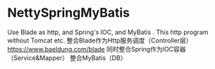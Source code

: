 # NettySpringMyBatis
Use Blade as http, and Spring's IOC, and MyBatis . This http program without Tomcat etc.
整合Blade作为Http服务调度（Controller层） https://www.baeldung.com/blade
同时整合Spring作为IOC容器（Service&Mapper）
整合MyBatis（DB）
